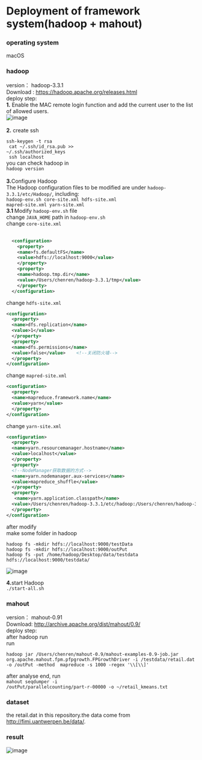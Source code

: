 # Deployment of framework system(hadoop + mahout)

### operating system
  macOS
  
### hadoop
  version： hadoop-3.3.1<br/>
  Download : https://hadoop.apache.org/releases.html  <br/>
  deploy step:<br/>
  <strong>1.</strong> Enable the MAC remote login function and add the current user to the list of allowed users.<br/>
  ![image](https://user-images.githubusercontent.com/12046845/143590015-b4cad92e-2058-4b57-9956-13d4a54ff624.png)
  <br/><br/>
  <strong>2.</strong> create ssh <br/>
  <code> ssh-keygen -t rsa </code> <br/>
  <code> cat ~/.ssh/id_rsa.pub >> ~/.ssh/authorized_keys </code><br/>
  <code> ssh localhost</code> <br/>
  you can check hadoop in <br/>
  <code>hadoop version</code><br/>
  <br/>
  <strong>3.</strong>Configure Hadoop<br/>
  The Hadoop configuration files to be modified are under <code>hadoop-3.3.1/etc/Hadoop/</code>, including:<br/>
  <code>hadoop-env.sh core-site.xml hdfs-site.xml mapred-site.xml yarn-site.xml</code><br/>
  <strong>3.1 </strong>Modify <code>hadoop-env.sh</code> file<br/>
  change <code>JAVA_HOME</code> path in <code>hadoop-env.sh</code><br/>
  change <code>core-site.xml </code><br/>
  ```xml
    <configuration>
      <property>
      <name>fs.defaultFS</name>
      <value>hdfs://localhost:9000</value>
      </property>
      <property>
      <name>hadoop.tmp.dir</name>
      <value>/Users/chenren/hadoop-3.3.1/tmp</value>
      </property>
    </configuration>
  ```
  change <code>hdfs-site.xml </code><br/>
  ```xml
  <configuration>
    <property>
    <name>dfs.replication</name>
    <value>1</value>
    </property>
    <property>
    <name>dfs.permissions</name>
    <value>false</value>    <!--关闭防火墙-->
    </property>
  </configuration>
  ```
  change <code>mapred-site.xml </code><br/>
  ```xml
  <configuration>
    <property>
    <name>mapreduce.framework.name</name>
    <value>yarn</value>
    </property>
  </configuration>
  ```
  change <code>yarn-site.xml </code><br/>
  ```xml
  <configuration>
    <property>
    <name>yarn.resourcemanager.hostname</name>
    <value>localhost</value>
    </property>
    <property>
    <!--NodeManager获取数据的方式-->
    <name>yarn.nodemanager.aux-services</name>
    <value>mapreduce_shuffle</value>
    </property>
    <property>
     <name>yarn.application.classpath</name>
    <value>/Users/chenren/hadoop-3.3.1/etc/hadoop:/Users/chenren/hadoop-3.3.1/share/hadoop/common/lib/*:/Users/chenren/hadoop-3.3.1/share/hadoop/common/*:/Users/chenren/hadoop-3.3.1/share/hadoop/hdfs:/Users/chenren/hadoop-3.3.1/share/hadoop/hdfs/lib/*:/Users/chenren/hadoop-3.3.1/share/hadoop/hdfs/*:/Users/chenren/hadoop-3.3.1/share/hadoop/mapreduce/*:/Users/chenren/hadoop-3.3.1/share/hadoop/yarn:/Users/chenren/hadoop-3.3.1/share/hadoop/yarn/lib/*:/Users/chenren/hadoop-3.3.1/share/hadoop/yarn/*</value>
    </property>
  </configuration>
  ```
  after modify<br/>
  make some folder in hadoop <br/>
  ```sheel
  hadoop fs -mkdir hdfs://localhost:9000/testData
  hadoop fs -mkdir hdfs://localhost:9000/outPut
  hadoop fs -put /home/hadoop/Desktop/data/testdata hdfs://localhost:9000/testdata/
  ```
  ![image](https://user-images.githubusercontent.com/12046845/143594697-ba14008c-73c1-4915-a5a9-d973c9e1c55f.png)

  <strong>4.</strong>start Hadoop<br/>
  <code>./start-all.sh</code><br/>
  
### mahout
  version： mahout-0.91 <br/>
  Download: http://archive.apache.org/dist/mahout/0.9/  <br/>
  deploy step:<br/>
  after hadoop run<br/>
  run
  ```shell
  hadoop jar /Users/chenren/mahout-0.9/mahout-examples-0.9-job.jar org.apache.mahout.fpm.pfpgrowth.FPGrowthDriver -i /testdata/retail.dat -o /outPut -method  mapreduce -s 1000 -regex '\\[\\]'
  ```
  after analyse end, run<br/>
  <code>mahout seqdumper -i /outPut/parallelcounting/part-r-00000 -o ~/retail_kmeans.txt</code>
  
### dataset
  the retail.dat in this repository.the data come from http://fimi.uantwerpen.be/data/.

### result
![image](https://user-images.githubusercontent.com/12046845/143579289-accd8cf0-fe3a-4a42-b31a-4892ed2c33b8.png)
